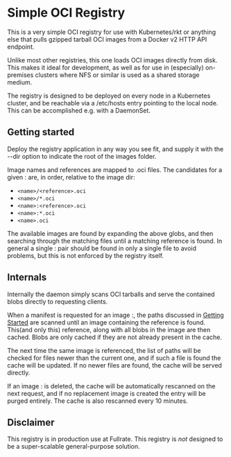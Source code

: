 Simple OCI Registry
===================

This is a very simple OCI registry for use with Kubernetes/rkt or anything else
that pulls gzipped tarball OCI images from a Docker v2 HTTP API endpoint.

Unlike most other registries, this one loads OCI images directly from disk. This
makes it ideal for development, as well as for use in (especially) on-premises
clusters where NFS or similar is used as a shared storage medium.

The registry is designed to be deployed on every node in a Kubernetes cluster,
and be reachable via a /etc/hosts entry pointing to the local node. This can be
accomplished e.g. with a DaemonSet.

Getting started
---------------

Deploy the registry application in any way you see fit, and supply it with the
--dir option to indicate the root of the images folder.

Image names and references are mapped to .oci files. The candidates for a given
<name>:<reference> are, in order, relative to the image dir:

  - `<name>/<reference>.oci`
  - `<name>/*.oci`
  - `<name>:<reference>.oci`
  - `<name>:*.oci`
  - `<name>.oci`

The available images are found by expanding the above globs, and then searching
through the matching files until a matching reference is found. In general
a single <name>:<reference> pair should be found in only a single file to avoid
problems, but this is not enforced by the registry itself.

Internals
---------

Internally the daemon simply scans OCI tarballs and serve the contained blobs
directly to requesting clients.

When a manifest is requested for an image <name>:<reference>, the paths
discussed in [Getting Started](#getting-started) are scanned until an image
containing the reference is found. This(and only this) reference, along with all
blobs in the image are then cached. Blobs are only cached if they are not
already present in the cache.

The next time the same image is referenced, the list of paths will be checked
for files newer than the current one, and if such a file is found the cache will
be updated. If no newer files are found, the cache will be served directly.

If an image <name>:<reference> is deleted, the cache will be automatically
rescanned on the next request, and if no replacement image is created the entry
will be purged entirely. The cache is also rescanned every 10 minutes.

Disclaimer
----------

This registry is in production use at Fullrate. This registry is _not_ designed
to be a super-scalable general-purpose solution.
